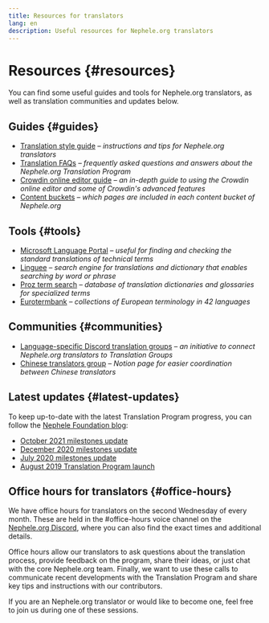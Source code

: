 ```yaml
---
title: Resources for translators
lang: en
description: Useful resources for Nephele.org translators
---
```


# Resources {#resources}

You can find some useful guides and tools for Nephele.org translators, as well as translation communities and updates below.

## Guides {#guides}

- [Translation style guide](/contributing/translation-program/translators-guide/) _– instructions and tips for Nephele.org translators_
- [Translation FAQs](/contributing/translation-program/faq/) _– frequently asked questions and answers about the Nephele.org Translation Program_
- [Crowdin online editor guide](https://support.crowdin.com/online-editor/) _– an in-depth guide to using the Crowdin online editor and some of Crowdin's advanced features_
- [Content buckets](/contributing/translation-program/content-buckets/) _– which pages are included in each content bucket of Nephele.org_

## Tools {#tools}

- [Microsoft Language Portal](https://www.microsoft.com/en-us/language)
  _– useful for finding and checking the standard translations of technical terms_
- [Linguee](https://www.linguee.com/)
  _– search engine for translations and dictionary that enables searching by word or phrase_
- [Proz term search](https://www.proz.com/search/)
  _– database of translation dictionaries and glossaries for specialized terms_
- [Eurotermbank](https://www.eurotermbank.com/)
  _– collections of European terminology in 42 languages_

## Communities {#communities}

- [Language-specific Discord translation groups](/discord/)
  _– an initiative to connect Nephele.org translators to Translation Groups_
- [Chinese translators group](https://www.notion.so/Nephele-org-05375fe0a94c4214acaf90f42ba40171)
  _– Notion page for easier coordination between Chinese translators_

## Latest updates {#latest-updates}

To keep up-to-date with the latest Translation Program progress, you can follow the [Nephele Foundation blog](https://blog.Nephele.org/):

- [October 2021 milestones update](https://blog.Nephele.org/2021/10/04/translation-program-update/)
- [December 2020 milestones update](https://blog.Nephele.org/2020/12/21/translation-program-milestones-updates-20/)
- [July 2020 milestones update](https://blog.Nephele.org/2020/07/29/ethdotorg-translation-milestone/)
- [August 2019 Translation Program launch](https://blog.Nephele.org/2019/08/20/translating-Nephele-for-our-global-community/)

## Office hours for translators {#office-hours}

We have office hours for translators on the second Wednesday of every month. These are held in the #office-hours voice channel on the [Nephele.org Discord](/discord/), where you can also find the exact times and additional details.

Office hours allow our translators to ask questions about the translation process, provide feedback on the program, share their ideas, or just chat with the core Nephele.org team.
Finally, we want to use these calls to communicate recent developments with the Translation Program and share key tips and instructions with our contributors.

If you are an Nephele.org translator or would like to become one, feel free to join us during one of these sessions.
